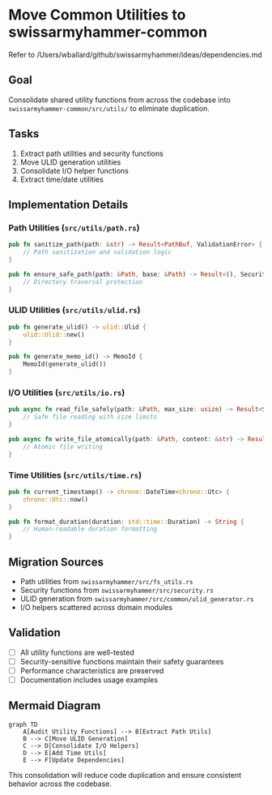 # Move Common Utilities to swissarmyhammer-common

Refer to /Users/wballard/github/swissarmyhammer/ideas/dependencies.md

## Goal

Consolidate shared utility functions from across the codebase into `swissarmyhammer-common/src/utils/` to eliminate duplication.

## Tasks

1. Extract path utilities and security functions
2. Move ULID generation utilities
3. Consolidate I/O helper functions
4. Extract time/date utilities

## Implementation Details

### Path Utilities (`src/utils/path.rs`)
```rust
pub fn sanitize_path(path: &str) -> Result<PathBuf, ValidationError> {
    // Path sanitization and validation logic
}

pub fn ensure_safe_path(path: &Path, base: &Path) -> Result<(), SecurityError> {
    // Directory traversal protection
}
```

### ULID Utilities (`src/utils/ulid.rs`)
```rust
pub fn generate_ulid() -> ulid::Ulid {
    ulid::Ulid::new()
}

pub fn generate_memo_id() -> MemoId {
    MemoId(generate_ulid())
}
```

### I/O Utilities (`src/utils/io.rs`)
```rust
pub async fn read_file_safely(path: &Path, max_size: usize) -> Result<String, IoError> {
    // Safe file reading with size limits
}

pub async fn write_file_atomically(path: &Path, content: &str) -> Result<(), IoError> {
    // Atomic file writing
}
```

### Time Utilities (`src/utils/time.rs`)
```rust
pub fn current_timestamp() -> chrono::DateTime<chrono::Utc> {
    chrono::Utc::now()
}

pub fn format_duration(duration: std::time::Duration) -> String {
    // Human-readable duration formatting
}
```

## Migration Sources
- Path utilities from `swissarmyhammer/src/fs_utils.rs`
- Security functions from `swissarmyhammer/src/security.rs`
- ULID generation from `swissarmyhammer/src/common/ulid_generator.rs`
- I/O helpers scattered across domain modules

## Validation

- [ ] All utility functions are well-tested
- [ ] Security-sensitive functions maintain their safety guarantees
- [ ] Performance characteristics are preserved
- [ ] Documentation includes usage examples

## Mermaid Diagram

```mermaid
graph TD
    A[Audit Utility Functions] --> B[Extract Path Utils]
    B --> C[Move ULID Generation]
    C --> D[Consolidate I/O Helpers]
    D --> E[Add Time Utils]
    E --> F[Update Dependencies]
```

This consolidation will reduce code duplication and ensure consistent behavior across the codebase.